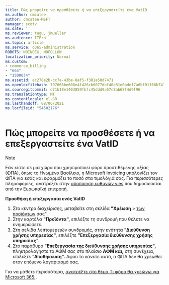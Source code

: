 ```yaml
---
title: Πώς μπορείτε να προσθέσετε ή να επεξεργαστείτε ένα VatID
ms.author: cmcatee
author: cmcatee-MSFT
manager: scotv
ms.date: ''
ms.reviewer: tugu, jmueller
ms.audience: ITPro
ms.topic: article
ms.service: o365-administration
ROBOTS: NOINDEX, NOFOLLOW
localization_priority: Normal
ms.custom:
- commerce_billing
- "664"
- "1500034"
ms.assetid: ec278e2b-cc7a-43be-8af5-f381a50d7471
ms.openlocfilehash: 797666be608e4f426cb6077dbf40e81e0adef7a6bf01f66b74722274a01c42c7
ms.sourcegitcommit: d71b18e1403859fbfc45ddd9a57c8ab68f4d9f96
ms.translationtype: MT
ms.contentlocale: el-GR
ms.lasthandoff: 08/06/2021
ms.locfileid: "54502176"
---
```

# <a name="how-to-add-or-edit-a-vatid"></a>Πώς μπορείτε να προσθέσετε ή να επεξεργαστείτε ένα VatID

> [!NOTE]
> Εάν είστε σε μια χώρα που χρησιμοποιεί φόρο προστιθέμενης αξίας (ΦΠΑ), όπως το Ηνωμένο Βασίλειο, η Microsoft Invoicing υπολογίζει τον ΦΠΑ για εσάς και εφαρμόζει το ποσό στα τιμολόγιά σας. Για περισσότερες πληροφορίες, ανατρέξτε στην [αποποίηση ευθυνών vies](https://go.microsoft.com/fwlink/p/?LinkID=841741) που δημοσιεύεται από την Ευρωπαϊκή επιτροπή.

**Προσθήκη ή επεξεργασία ενός VatID**

1. Στο κέντρο διαχείρισης, μεταβείτε στη σελίδα **"Χρέωση** \> [των προϊόντων](https://go.microsoft.com/fwlink/p/?linkid=842054) σας".
2. Στην καρτέλα **"Προϊόντα",** επιλέξτε τη συνδρομή που θέλετε να ενημερώσετε.
3. Στη σελίδα λεπτομερειών συνδρομής, στην ενότητα **"Διεύθυνση χρήσης υπηρεσίας",** επιλέξτε **"Επεξεργασία διεύθυνσης χρήσης υπηρεσίας".**
4. Στο παράθυρο **"Επεξεργασία της διεύθυνσης χρήσης υπηρεσίας",** πληκτρολογήστε το ΑΦΜ σας στο πλαίσιο **ΑΦΜ και,** στη συνέχεια, επιλέξτε **"Αποθήκευση".** Αφού το κάνετε αυτό, ο ΦΠΑ δεν θα χρεωθεί στον επόμενο λογαριασμό σας.

Για να μάθετε περισσότερα, [ανατρέξτε στο θέμα Τι φόρο θα χρεώνω για Microsoft 365;](/microsoft-365/commerce/billing-and-payments/tax-information#what-tax-will-i-be-charged).